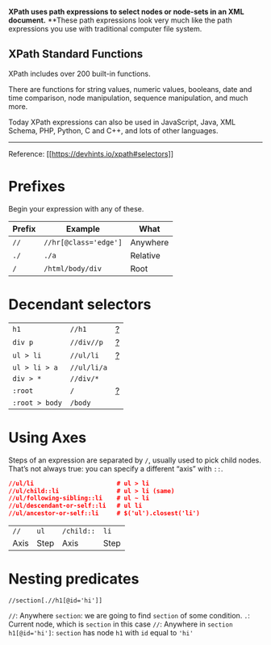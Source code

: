 **XPath uses path expressions to select nodes or node-sets in an XML document.**
**These path expressions look very much like the path expressions you use with traditional computer file system.

## XPath Standard Functions

XPath includes over 200 built-in functions.

There are functions for string values, numeric values, booleans, date and time comparison, node manipulation, sequence manipulation, and much more.

Today XPath expressions can also be used in JavaScript, Java, XML Schema, PHP, Python, C and C++, and lots of other languages.

---
Reference: [[https://devhints.io/xpath#selectors]]
# Prefixes

Begin your expression with any of these.

|Prefix|Example|What|
|---|---|---|
|`//`|`//hr[@class='edge']`|Anywhere|
|`./`|`./a`|Relative|
|`/`|`/html/body/div`|Root|

# Decendant selectors

|  |  |   |
|---|---|---|
|`h1`|`//h1`|[?](https://devhints.io/xpath#prefixes)|
|`div p`|`//div//p`|[?](https://devhints.io/xpath#axes)|
|`ul > li`|`//ul/li`|[?](https://devhints.io/xpath#axes)|
|`ul > li > a`|`//ul/li/a`||
|`div > *`|`//div/*`||
|`:root`|`/`|[?](https://devhints.io/xpath#prefixes)|
|`:root > body`|`/body`|


# Using Axes

Steps of an expression are separated by `/`, usually used to pick child nodes. That’s not always true: you can specify a different “axis” with `::`.

```css
//ul/li                       # ul > li
//ul/child::li                # ul > li (same)
//ul/following-sibling::li    # ul ~ li
//ul/descendant-or-self::li   # ul li
//ul/ancestor-or-self::li     # $('ul').closest('li')
```

|   |   |   |   |
|---|---|---|---|
|`//`|`ul`|`/child::`|`li`|
|Axis|Step|Axis|Step|

# Nesting predicates

```
//section[.//h1[@id='hi']]
```

`//`: Anywhere
`section`: we are going to find `section` of some condition.
`.`: Current node, which is `section` in this case
`//`: Anywhere in `section`
`h1[@id='hi']`: `section` has node `h1` with `id` equal to `'hi'`

